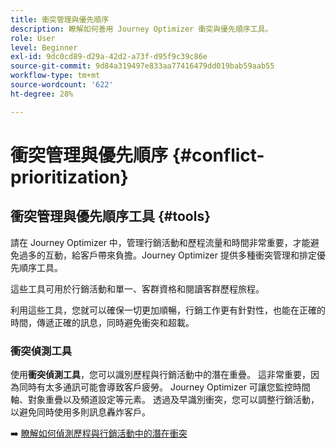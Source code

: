 ```yaml
---
title: 衝突管理與優先順序
description: 瞭解如何善用 Journey Optimizer 衝突與優先順序工具。
role: User
level: Beginner
exl-id: 9dc0cd89-d29a-42d2-a73f-d95f9c39c86e
source-git-commit: 9d84a319497e833aa77416479dd019bab59aab55
workflow-type: tm+mt
source-wordcount: '622'
ht-degree: 28%

---
```


# 衝突管理與優先順序 {#conflict-prioritization}

## 衝突管理與優先順序工具 {#tools}

請在 Journey Optimizer 中，管理行銷活動和歷程流量和時間非常重要，才能避免過多的互動，給客戶帶來負擔。Journey Optimizer 提供多種衝突管理和排定優先順序工具。

這些工具可用於行銷活動和單一、客群資格和閱讀客群歷程旅程。

利用這些工具，您就可以確保一切更加順暢，行銷工作更有針對性，也能在正確的時間，傳遞正確的訊息，同時避免衝突和超載。

### 衝突偵測工具

使用&#x200B;**衝突偵測工具**，您可以識別歷程與行銷活動中的潛在重疊。 這非常重要，因為同時有太多通訊可能會導致客戶疲勞。 Journey Optimizer 可讓您監控時間軸、對象重疊以及頻道設定等元素。 透過及早識別衝突，您可以調整行銷活動，以避免同時使用多則訊息轟炸客戶。

➡️ [瞭解如何偵測歷程與行銷活動中的潛在衝突](conflicts.md)

### 優先順序分數

**優先順序分數**&#x200B;可協助您控制當客戶符合多個通訊的資格時，哪些行銷活動或歷程優先。 這對於傳入頻道 (例如網頁和行動裝置) 特別有用，因為這類頻道在任何指定時間都只能顯示一個行銷活動。 透過指派每個歷程或行銷活動的優先順序分數，您可以確保最重要的訊息會先傳遞。

➡️ [瞭解如何將優先順序分數指派給歷程與行銷活動](priority-scores.md)

### 規則集

規則集可讓您&#x200B;**將多個規則**&#x200B;分組為規則集，並將其套用至您選擇的歷程和行銷活動。 這提供了更精細的精細度，以限制客戶在特定時間範圍內可以進入的頻率及歷程數，或根據通訊型別控制使用者接收訊息的頻率。

* **歷程上限與仲裁**

  規則集可讓您限制客戶在特定時間範圍內可輸入的歷程次數和頻率。 您也可以設定規則以限制設定檔的歷程專案數，或限制客戶可同時註冊的歷程數。

  此外，您可以使用仲裁設定來決定如果客戶符合多個歷程的資格，應輸入哪個歷程，並使用優先順序分數來決定最佳配適度。

  ➡️ [瞭解如何使用歷程上限和仲裁](journey-capping.md)

* **依據頻道和通訊型別的頻率限定**

  您也可以使用規則集，依通訊型別（例如「銷售」、「促銷」）設定頻率上限，以防止訊息相似的客戶超載。 您可以橫跨多個管道來控制頻率，自動排除過度請求的設定檔，以便確保帶來更美好的客戶體驗。

  ➡️ [瞭解如何依據頻道和通訊型別設定頻率上限](../conflict-prioritization/channel-capping.md)

## 護欄和限制

* **行銷活動和優先順序分數** — 在行銷活動中，優先順序分數僅適用於&#x200B;**網頁**、**應用程式內**&#x200B;和&#x200B;**程式碼型**&#x200B;傳入頻道。

* **設定檔計數器更新延遲**

  客戶進入歷程後，最長可能需要20分鐘的時間才會更新設定檔計數器值。

  如果設定檔在短時段內輸入兩個歷程，則第二個歷程可能無法正確識別已達到頻率上限，這可能會讓設定檔輸入兩個歷程。

* **歷程專案上限的名稱空間優先順序**

  只有在歷程中選取的名稱空間是沙箱中定義的最高優先順序名稱空間時，才支援專案上限。 如果尚未明確設定名稱空間優先順序，預設的最高優先順序為電子郵件。

* **在對象資格歷程中同時啟用**

  當同一個對象資格事件啟用多個對象資格歷程時，專案上限的計數將不準確。 如果計數低於上限，歷程將繼續仲裁，但將無法取得同步啟用的最新計數。
